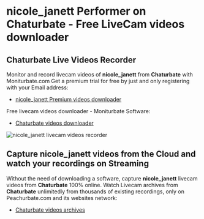 # nicole_janett Performer on Chaturbate - Free LiveCam videos downloader

## Chaturbate Live Videos Recorder

Monitor and record livecam videos of **nicole_janett** from **Chaturbate** with Moniturbate.com
Get a premium trial for free by just and only registering with your Email address:
* [nicole_janett Premium videos downloader](https://moniturbate.com/request-demo-licence-key.html)

Free livecam videos downloader - Moniturbate Software:
* [Chaturbate videos downloader](https://moniturbate.com/moniturbate-download-software.html)

![nicole_janett livecam videos recorder](https://peachurnet.com/templates/moniturbate-software.png)


## Capture nicole_janett videos from the Cloud and watch your recordings on Streaming

Without the need of downloading a software, capture **nicole_janett** livecam videos from **Chaturbate** 100% online.
Watch Livecam archives from **Chaturbate** unlimitedly from thousands of existing recordings, only on Peachurbate.com and its websites network:
* [Chaturbate videos archives](https://peachurnet.com/)